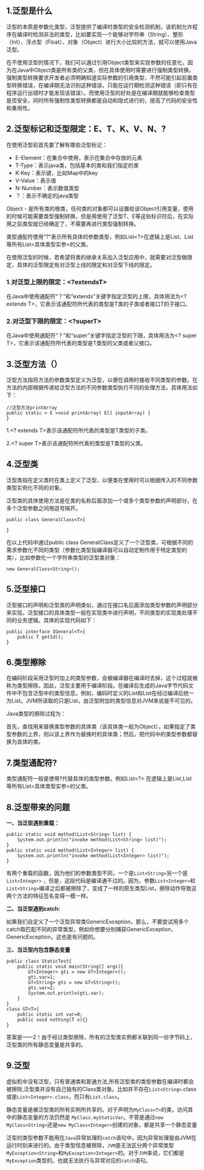 ## 1.泛型是什么

泛型的本质是参数化类型，泛型提供了编译时类型的安全检测机制，该机制允许程序在编译时检测非法的类型，比如要实现一个能够对字符串（String）、整形（Int）、浮点型（Float）、对象（Object）进行大小比较的方法，就可以使用Java泛型。

在不使用泛型的情况下，我们可以通过引用Object类型来实现参数的任意化，因为在Java中Object类是所有类的父类，但在具体使用时需要进行强制类型转换。强制类型转换要求开发者必须明确知道实际参数的引用类型，不然可能引起前置类型转换错误，在编译期无法识别这种错误，只能在运行期检测这种错误（即只有在程序运行出错时才能发现该错误）。而使用泛型的好处是在编译期就能够检查类型是否安全，同时所有强制性类型转换都是自动和隐式进行的，提高了代码的安全性和重用性。

## 2.泛型标记和泛型限定：E、T、K、V、N、?

在使用泛型前首先要了解有哪些泛型标记：

- E-Element：在集合中使用，表示在集合中存放的元素
- T-Type：表示java类，包括基本的类和我们指定的类
- K-Key：表示键，比如Map中的key
- V-Value：表示值
- N-Number：表示数值类型
- ？：表示不确定的java类型

Object - 是所有类的根类，任何类的对象都可以设置给该Object引用变量，使用的时候可能需要类型强制转换，但是用使用了泛型T、E等这些标识符后，在实际用之前类型就已经确定了，不需要再进行类型强制转换。

类型通配符使用“?”表示所有具体的参数类型，例如List<?>在逻辑上是List<String>、List<Integer>等所有List<具体类型实参>的父类。

在使用泛型的时候，若希望将类的继承关系加入泛型应用中，就需要对泛型做限定，具体的泛型限定有对泛型上线的限定和对泛型下线的限定。

### 1.对泛型上限的限定：<?extendsT>

在Java中使用通配符“？”和“extends”关键字指定泛型的上限，具体用法为<? extends T>，它表示该通配符所代表的类型是T类的子类或者接口T的子接口。

### 2.对泛型下限的限定：<?superT>

在Java中使用通配符“？”和“super”关键字指定泛型的下限，具体用法为<? super T>，它表示该通配符所代表的类型是T类型的父类或者父接口。

## 3.泛型方法（<E>）

泛型方法指将方法的参数类型定义为泛型，以便在调用时接收不同类型的参数。在方法的内部根据传递给泛型方法的不同参数类型执行不同的处理方法，具体用法如下：

```
//泛型方法printArray 
public static < E >void printArray( E[] inputArray) {  
}
```

1.<? extends T>表示该通配符所代表的类型是T类型的子类。

2.<? super T>表示该通配符所代表的类型是T类型的父类。

## 4.泛型类<T>

泛型类指在定义类时在类上定义了泛型，以便类在使用时可以根据传入的不同参数类型实例化不同的对象。

泛型类的具体使用方法是在类的名称后面添加一个或多个类型参数的声明部分，在多个泛型参数之间用逗号隔开。

```
public class GeneralClass<T>{

}
```

在以上代码中通过public class GeneralClass<T>定义了一个泛型类，可根据不同的需求参数化不同的类型（参数化类型指编译器可以自动定制作用于特定类型的类），比如参数化一个字符串类型的泛型类对象：

```
new GeneralClass<String>();
```

## 5.泛型接口

泛型接口的声明和泛型类的声明类似，通过在接口名后面添加类型参数的声明部分来实现。泛型接口的具体类型一般在实现类中进行声明，不同类型的实现类处理不同的业务逻辑。具体的实现代码如下：

```
public interface IGeneral<T>{
	public T getId();
}
```

## 6.类型擦除

在编码阶段采用泛型时加上的类型参数，会被编译器在编译时去掉，这个过程就被称为类型擦除。因此，泛型主要用于编译阶段。在编译后生成的Java字节代码文件中不包含泛型中的类型信息。例如，编码时定义的List<Integer>和List<String>在经过编译后统一为List。JVM所读取的只是List，由泛型附加的类型信息对JVM来说是不可见的。

Java类型的擦除过程为：

首先，查找用来替换类型参数的具体类（该具体类一般为Object），如果指定了类型参数的上界，则以该上界作为替换时的具体类；然后，把代码中的类型参数都替换为具体的类。

## 7.类型通配符?

类型通配符一般是使用?代替具体的类型参数。例如List<?> 在逻辑上是List<String>,List<Integer> 等所有List<具体类型实参>的父类。

## 8.泛型带来的问题

**一、当泛型遇到重载：**

```
public static void method(List<String> list) {  
	System.out.println("invoke method(List<String> list)");  
}  
public static void method(List<Integer> list) {  
    System.out.println("invoke method(List<Integer> list)");  
}  
```

有两个重载的函数，因为他们的参数类型不同，一个是`List<String>`另一个是`List<Integer>` ，但是，这段代码是编译通不过的。因为，参数`List<Integer>`和`List<String>`编译之后都被擦除了，变成了一样的原生类型List，擦除动作导致这两个方法的特征签名变得一模一样。

**二、当泛型遇到catch:**

如果我们自定义了一个泛型异常类GenericException，那么，不要尝试用多个catch取匹配不同的异常类型，例如你想要分别捕获GenericException、GenericException，这也是有问题的。

**三、当泛型内包含静态变量**

```markup
public class StaticTest{
    public static void main(String[] args){
        GT<Integer> gti = new GT<Integer>();
        gti.var=1;
        GT<String> gts = new GT<String>();
        gts.var=2;
        System.out.println(gti.var);
    }
}
class GT<T>{
    public static int var=0;
    public void nothing(T x){}
}
```

答案是——2！由于经过类型擦除，所有的泛型类实例都关联到同一份字节码上，泛型类的所有静态变量是共享的。

## 9.泛型

虚拟机中没有泛型，只有普通类和普通方法,所有泛型类的类型参数在编译时都会被擦除,泛型类并没有自己独有的Class类对象。比如并不存在`List<String>`.class或是`List<Integer>.class`，而只有`List.class`。

静态变量是被泛型类的所有实例所共享的。对于声明为`MyClass<T>`的类，访问其中的静态变量的方法仍然是 `MyClass.myStaticVar`。不管是通过`new MyClass<String>`还是`new MyClass<Integer>`创建的对象，都是共享一个静态变量

泛型的类型参数不能用在`Java`异常处理的`catch`语句中。因为异常处理是由JVM在运行时刻来进行的。由于类型信息被擦除，`JVM`是无法区分两个异常类型`MyException<String>`和`MyException<Integer>`的。对于`JVM`来说，它们都是 `MyException`类型的。也就无法执行与异常对应的`catch`语句。
